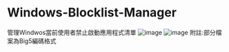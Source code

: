 # Windows-Blocklist-Manager
管理Windwos當前使用者禁止啟動應用程式清單
![image](https://github.com/user-attachments/assets/3e1446d8-4547-4fc3-aa6e-9451a8918c16)
![image](https://github.com/user-attachments/assets/2aa3a050-1b50-454f-8e2c-f18c850c7fe1)
附註:部分檔案為Big5編碼格式
